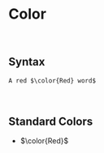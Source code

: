 
# Color

<br>

## Syntax

```Markdown
A red $\color{Red} word$
```

<br>

## Standard Colors

-   $\color{Red}$